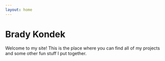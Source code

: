 ```yaml
---
layout: home
---
```

# Brady Kondek

Welcome to my site! This is the place where you can find all of my projects and some other fun stuff I put together.

